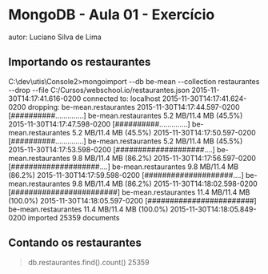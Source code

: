 # MongoDB - Aula 01 - Exercício
autor: Luciano Silva de Lima

## Importando os restaurantes

C:\dev\utis\Console2>mongoimport --db be-mean --collection restaurantes --drop --file C:/Cursos/webschool.io/restaurantes.json
2015-11-30T14:17:41.616-0200    connected to: localhost
2015-11-30T14:17:41.624-0200    dropping: be-mean.restaurantes
2015-11-30T14:17:44.597-0200    [##########..............] be-mean.restaurantes 5.2 MB/11.4 MB (45.5%)
2015-11-30T14:17:47.598-0200    [##########..............] be-mean.restaurantes 5.2 MB/11.4 MB (45.5%)
2015-11-30T14:17:50.597-0200    [##########..............] be-mean.restaurantes 5.2 MB/11.4 MB (45.5%)
2015-11-30T14:17:53.598-0200    [####################....] be-mean.restaurantes 9.8 MB/11.4 MB (86.2%)
2015-11-30T14:17:56.597-0200    [####################....] be-mean.restaurantes 9.8 MB/11.4 MB (86.2%)
2015-11-30T14:17:59.598-0200    [####################....] be-mean.restaurantes 9.8 MB/11.4 MB (86.2%)
2015-11-30T14:18:02.598-0200    [########################] be-mean.restaurantes 11.4 MB/11.4 MB (100.0%)
2015-11-30T14:18:05.597-0200    [########################] be-mean.restaurantes 11.4 MB/11.4 MB (100.0%)
2015-11-30T14:18:05.849-0200    imported 25359 documents
   

## Contando os restaurantes

> db.restaurantes.find().count()
25359
